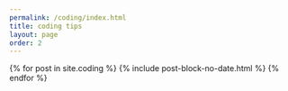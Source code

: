 ```yaml
---
permalink: /coding/index.html
title: coding tips
layout: page
order: 2
---
```


<!--<div class="container col-9 mt-2">-->
<div class="container mx-auto">
    {% for post in site.coding %}
    {% include post-block-no-date.html %}
    {% endfor %}
</div>
